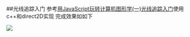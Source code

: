 ##光线追踪入门
参考[用JavaScript玩转计算机图形学(一)光线追踪入门](http://www.cnblogs.com/miloyip/default.aspx?page=2)使用c++和direct2D实现
完成效果如如下

![](http://7q5fny.com1.z0.glb.clouddn.com/raytracing.jpg)